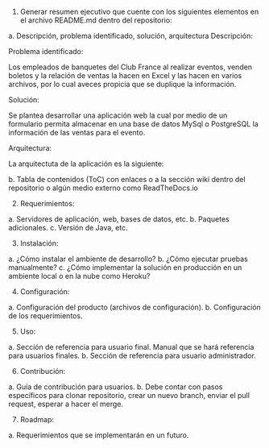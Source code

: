1. Generar resumen ejecutivo que cuente con los siguientes elementos en el archivo README.md dentro del repositorio:

a. Descripción, problema identificado, solución, arquitectura
Descripción:


Problema identificado:

Los empleados de banquetes del Club France al realizar eventos, venden boletos y la relación de ventas la hacen en Excel y las hacen en varios archivos, por lo cual aveces propicia que se duplique la información. 

Solución:

Se plantea desarrollar una aplicación web la cual por medio de un formulario permita almacenar en una base de datos MySql o PostgreSQL la información de las ventas para el evento.

Arquitectura:

La arquitectuta de la aplicación es la siguiente:



b. Tabla de contenidos (ToC) con enlaces o a la sección wiki dentro del repositorio o algún medio externo como ReadTheDocs.io


2. Requerimientos:

a. Servidores de aplicación, web, bases de datos, etc.
b. Paquetes adicionales.
c. Versión de Java, etc.

3. Instalación:

a. ¿Cómo instalar el ambiente de desarrollo?
b. ¿Cómo ejecutar pruebas manualmente?
c. ¿Cómo implementar la solución en producción en un ambiente local o en la nube como Heroku?

4. Configuración:

a. Configuración del producto (archivos de configuración).
b. Configuración de los requerimientos.

5. Uso:

a. Sección de referencia para usuario final. Manual que se hará referencia para usuarios finales.
b. Sección de referencia para usuario administrador.

6. Contribución:

a. Guía de contribución para usuarios.
b. Debe contar con pasos específicos para clonar repositorio, crear un nuevo branch, enviar el pull request, esperar a hacer el merge.

7. Roadmap:

a. Requerimientos que se implementarán en un futuro.
